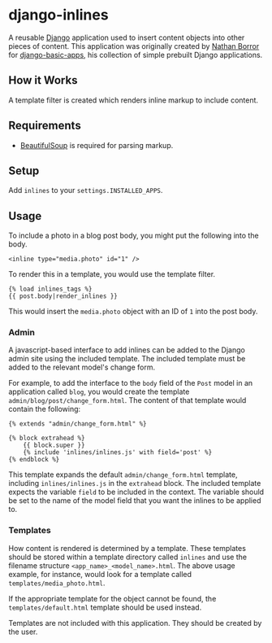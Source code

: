 django-inlines
============

A reusable [Django](http://www.djangoproject.com/) application used to insert content objects into other pieces of content. This application was originally created by [Nathan Borror](http://nathanborror.com/) for [django-basic-apps](https://github.com/nathanborror/django-basic-apps), his collection of simple prebuilt Django applications.


How it Works
------------

A template filter is created which renders inline markup to include content.


Requirements
------------

* [BeautifulSoup](http://www.crummy.com/software/BeautifulSoup/) is required for parsing markup.


Setup
-----

Add `inlines` to your `settings.INSTALLED_APPS`.


Usage
-----

To include a photo in a blog post body, you might put the following into the body.

    <inline type="media.photo" id="1" />

To render this in a template, you would use the template filter.

    {% load inlines_tags %}
    {{ post.body|render_inlines }}

This would insert the `media.photo` object with an ID of `1` into the post body.


### Admin

A javascript-based interface to add inlines can be added to the Django admin site using the included template. The included template must be added to the relevant model's change form.

For example, to add the interface to the `body` field of the `Post` model in an application called `blog`, you would create the template `admin/blog/post/change_form.html`. The content of that template would contain the following:

    {% extends "admin/change_form.html" %}

    {% block extrahead %}
        {{ block.super }}
        {% include 'inlines/inlines.js' with field='post' %}
    {% endblock %}

This template expands the default `admin/change_form.html` template, including `inlines/inlines.js` in the `extrahead` block. The included template expects the variable `field` to be included in the context. The variable should be set to the name of the model field that you want the inlines to be applied to.


### Templates

How content is rendered is determined by a template. These templates should be stored within a template directory called `inlines` and use the filename structure `<app_name>_<model_name>.html`. The above usage example, for instance, would look for a template called `templates/media_photo.html`.

If the appropriate template for the object cannot be found, the `templates/default.html` template should be used instead.

Templates are not included with this application. They should be created by the user.
